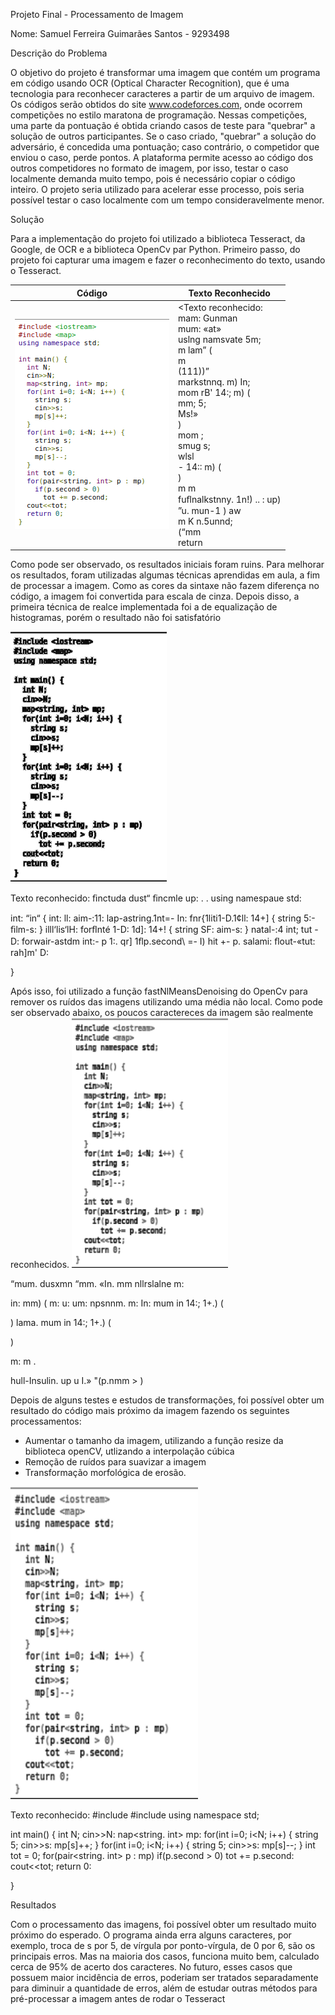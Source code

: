 Projeto Final - Processamento de Imagem

Nome: Samuel Ferreira Guimarães Santos - 9293498

Descrição do Problema

O objetivo do projeto é transformar uma imagem que contém um programa em código usando OCR (Optical Character Recognition), que é uma tecnologia para reconhecer caracteres a partir de um arquivo de imagem. Os códigos serão obtidos do site www.codeforces.com, onde ocorrem competições no estilo maratona de programação. 	Nessas competições, uma parte da pontuação é obtida criando casos de teste para "quebrar" a solução de outros participantes. Se o caso criado, "quebrar" a solução do adversário, é concedida uma pontuação; caso contrário, o competidor que enviou o caso, perde pontos. A plataforma permite acesso ao código dos outros competidores no formato de imagem, por isso, testar o caso localmente demanda muito tempo, pois é necessário copiar o código inteiro. O projeto seria utilizado para acelerar esse processo, pois seria possível testar o caso localmente com um tempo consideravelmente menor.

Solução

Para a implementação do projeto foi utilizado a biblioteca Tesseract, da Google, de OCR e a biblioteca OpenCv par Python.
Primeiro passo, do projeto foi capturar uma imagem e fazer o reconhecimento do texto, usando o Tesseract.

| Código | Texto Reconhecido |
|-------------|--------------|
|<img src="images/sample2.png">| <Texto reconhecido:<br>mam: Gunman<br>mum: «at»<br>uslng namsvate 5m;<br>m lam” (<br>m<br>(111))”<br>markstnnq. m) In;<br>mom rB' 14:; m) ( <br> mm; 5; <br>Ms!»<br>)<br>mom ;<br>smug s;<br>wlsl<br>- 14:: m) (<br>)  <br>m m <br>fuﬂnalkstnny. 1n!) .. : up)<br>”u. mun-1 ) aw<br>m K n.5unnd;<br>(“mm <br>return |


 Como pode ser observado, os resultados iniciais foram ruins. Para melhorar os resultados, foram utilizadas algumas técnicas aprendidas em aula, a fim de processar a imagem. 
	Como as cores da sintaxe não fazem diferença no código, a imagem foi convertida para escala de cinza. Depois disso, a primeira técnica de realce implementada foi a de equalização de histogramas, porém o resultado não foi satisfatório
  
  
  <img src="images/equalization.png" width="250px" height="400px">
  <p> Texto reconhecido: 
  ﬁnctuda dust“
ﬁncmle up: . .
using namespaue std:

int: “in“ {
int: ll:
aim-:11:
lap-astring.1nt=- In:
fnr{1liti1-D.1¢ll: 14+] {
string 5:-
ﬁlm-s:
} illl‘lis‘lH:
forﬂnté 1-D: 1d]: 14+! {
string SF:
aim-s:
} natal-:4
int; tut - D:
forwair-astdm int:- p 1:. qr]
1ﬂp.second\ =- I)
hit +- p. salami:
ﬂout-«tut:
rah]m' D:

}
</p>

Após isso, foi utilizado a função fastNlMeansDenoising do OpenCv para remover os ruídos das imagens utilizando uma média não local. Como pode ser observado abaixo, os poucos caractereces da imagem são realmente reconhecidos.
  <img src="images/denoising.png" width="250px" height="400px">

<p>
“mum. dusxmn
“mm. «In.
mm nllrslalne m:

in: mm) (
m: u:
um:
npsnnm. m: In:
mum in 14:; 1+.) (

   
 

) lama.
mum in 14:; 1+.) (

)

m: m .

hull-Insulin. up u I.»
"(p.nmm > )
</p>

Depois de alguns testes e estudos de transformações, foi possível obter um resultado do código mais próximo da imagem fazendo os seguintes processamentos:
  - Aumentar o tamanho da imagem, utilizando a função resize da biblioteca openCV, utlizando a interpolação cúbica
  - Remoção de ruídos para suavizar a imagem
  - Transformação morfológica de erosão.
  
  <img src="images_output/sample2.png" width="300px" height="500px">
  <p>
  Texto reconhecido:
  #include <iostream>
#include <map>
using namespace std;

int main() {
int N;
cin>>N:
nap<string. int> mp:
for(int i=0; i<N; i++) {
string 5;
cin>>s:
mp[s]++;
}
for(int i=0; i<N; i++) {
string 5;
cin>>s:
mp[s]--;
}
int tot = 0;
for(pair<string. int> p : mp)
if(p.second > 0)
tot += p.second:
cout<<tot;
return 0:

}
</p>

Resultados

Com o processamento das imagens, foi possível obter um resultado muito próximo do esperado. O programa ainda erra alguns caracteres, por exemplo, troca de s por 5, de vírgula por ponto-vírgula, de 0 por 6, são os principais erros. Mas na maioria dos casos, funciona muito bem, calculado cerca de 95% de acerto dos caracteres.
No futuro, esses casos que possuem maior incidência de erros, poderiam ser tratados separadamente para diminuir a quantidade  de erros, além de estudar outras métodos para pré-processar a imagem antes de rodar o Tesseract
